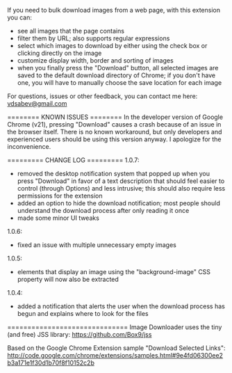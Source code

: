 If you need to bulk download images from a web page, with this extension you can:
- see all images that the page contains
- filter them by URL; also supports regular expressions
- select which images to download by either using the check box or clicking directly on the image
- customize display width, border and sorting of images
- when you finally press the "Download" button, all selected images are saved to the default download directory of Chrome; if you don't have one, you will have to manually choose the save location for each image

For questions, issues or other feedback, you can contact me here: vdsabev@gmail.com

======== KNOWN ISSUES ========
In the developer version of Google Chrome (v21), pressing "Download" causes a crash because of an issue in the browser itself. There is no known workaround, but only developers and experienced users should be using this version anyway. I apologize for the inconvenience.

========= CHANGE LOG =========
1.0.7:
- removed the desktop notification system that popped up when you press "Download" in favor of a text description that should feel easier to control (through Options) and less intrusive; this should also require less permissions for the extension
- added an option to hide the download notification; most people should understand the download process after only reading it once
- made some minor UI tweaks

1.0.6:
- fixed an issue with multiple unnecessary empty images

1.0.5:
- elements that display an image using the "background-image" CSS property will now also be extracted

1.0.4:
- added a notification that alerts the user when the download process has begun and explains where to look for the files

==============================
Image Downloader uses the tiny (and free) JSS library: https://github.com/Box9/jss

Based on the Google Chrome Extension sample "Download Selected Links":
http://code.google.com/chrome/extensions/samples.html#9e4fd06300ee2b3a171e1f30d1b70f8f10152c2b